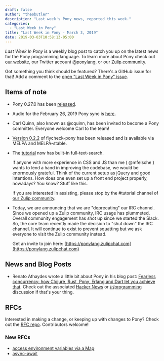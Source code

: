 ```yaml
---
draft: false
author: "theobutler"
description: "Last week's Pony news, reported this week."
categories:
  - "Last Week in Pony"
title: "Last Week in Pony - March 3, 2019"
date: 2019-03-03T10:58:13-05:00
---
```

_Last Week In Pony_ is a weekly blog post to catch you up on the latest news for the Pony programming language. To learn more about Pony check out [our website](https://ponylang.io), our Twitter account [@ponylang](https://twitter.com/ponylang), or our [Zulip community](https://ponylang.zulipchat.com).

Got something you think should be featured? There's a GitHub issue for that! Add a comment to the [open "Last Week in Pony" issue](https://github.com/ponylang/ponylang.github.io/issues?q=is%3Aissue+is%3Aopen+label%3Alast-week-in-pony).
<!--more-->

## Items of note

- Pony 0.27.0 has been [released](https://www.ponylang.io/blog/2019/03/0.27.0-released/).

- Audio for the February 26, 2019 Pony sync is [here](https://sync-recordings.ponylang.io/r/2019_02_26.m4a).

- Carl Quinn, also known as @cquinn, has been invited to become a Pony committer. Everyone welcome Carl to the team!

- [Version 0.2.2](https://github.com/SeanTAllen/flycheck-pony/releases/tag/0.2.2) of flycheck-pony has been released and is available via MELPA and MELPA-stable.

- The [tutorial](https://tutorial.ponylang.io/) now has built-in full-text-search.

    If anyone with more experience in CSS and JS than me ( @mfelsche ) wants to lend a hand in improving the codebase, we would be enormously grateful. Think of the current setup as jQuery and good intentions. How does one even set up a front end project properly, nowadays? You know? Stuff like this.

    If you are interested in assisting, please stop by the #tutorial channel of [our Zulip community](https://ponylang.zulipchat.com).

- Today, we are announcing that we are "deprecating" our IRC channel. Since we opened up a Zulip community, IRC usage has plummeted. Overall community engagement has shot up since we started the Slack. So, the core team recently made the decision to "shut down" the IRC channel. It will continue to exist to prevent squatting but we ask everyone to visit the Zulip community instead.

    Get an invite to join here: [https://ponylang.zulipchat.com](https://ponylang.zulipchat.com)

## News and Blog Posts

- Renato Athaydes wrote a little bit about Pony in his blog post: [Fearless concurrency: how Clojure, Rust, Pony, Erlang and Dart let you achieve that](https://sites.google.com/a/athaydes.com/renato-athaydes/posts/fearlessconcurrencyhowclojurerustponyerlanganddartletyouachievethat). Check out the associated [Hacker News](https://news.ycombinator.com/item?id=19241427) or [/r/programming](https://www.reddit.com/r/programming/comments/aucqq8/fearless_concurrency_how_clojure_rust_pony_erlang/) discussion if that's your thing.

## RFCs

Interested in making a change, or keeping up with changes to Pony? Check out the [RFC repo](https://github.com/ponylang/rfcs). Contributors welcome!

### New RFCs

- [access environment variables via a Map](https://github.com/ponylang/rfcs/pull/144)
- [async-await](https://github.com/ponylang/rfcs/pull/143)
